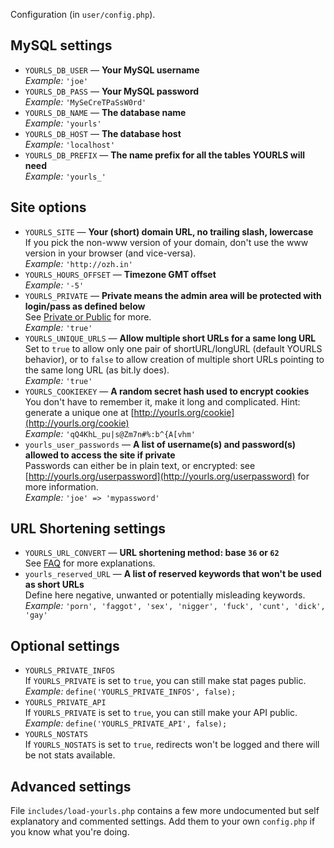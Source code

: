 Configuration (in `user/config.php`).

## MySQL settings

*   `YOURLS_DB_USER` &mdash; **Your MySQL username**  
	_Example:_ `'joe'`
*   `YOURLS_DB_PASS` &mdash; **Your MySQL password**  
	_Example:_ `'MySeCreTPaSsW0rd'`
*   `YOURLS_DB_NAME` &mdash; **The database name**  
	_Example:_ `'yourls'`
*   `YOURLS_DB_HOST` &mdash; **The database host**  
	_Example:_ `'localhost'`
*   `YOURLS_DB_PREFIX` &mdash; **The name prefix for all the tables YOURLS will need**  
	_Example:_ `'yourls_'`

## Site options

*   `YOURLS_SITE` &mdash; **Your (short) domain URL, no trailing slash, lowercase**  
	If you pick the non-www version of your domain, don't use the www version in your browser (and vice-versa).  
	_Example:_ `'http://ozh.in'`
*   `YOURLS_HOURS_OFFSET` &mdash; **Timezone GMT offset**  
	_Example:_ `'-5'`
*   `YOURLS_PRIVATE` &mdash; **Private means the admin area will be protected with login/pass as defined below**  
	See [Private or Public](http://yourls.org/privatepublic) for more.  
	_Example:_ `'true'`
*   `YOURLS_UNIQUE_URLS` &mdash; **Allow multiple short URLs for a same long URL**  
	Set to `true` to allow only one pair of shortURL/longURL (default YOURLS behavior), or to `false` to allow creation of multiple short URLs pointing to the same long URL (as bit.ly does).  
	_Example:_ `'true'`
*   `YOURLS_COOKIEKEY` &mdash; **A random secret hash used to encrypt cookies**  
	You don't have to remember it, make it long and complicated. Hint: generate a unique one at [http://yourls.org/cookie](http://yourls.org/cookie)  
	_Example:_ `'qQ4KhL_pu|s@Zm7n#%:b^{A[vhm'`
*   `yourls_user_passwords` &mdash; **A list of username(s) and password(s) allowed to access the site if private**  
	Passwords can either be in plain text, or encrypted: see [http://yourls.org/userpassword](http://yourls.org/userpassword) for more information.  
	_Example:_ `'joe' => 'mypassword'`

## URL Shortening settings

*   `YOURLS_URL_CONVERT` &mdash; **URL shortening method: base `36` or `62`**  
	See [FAQ](#faq) for more explanations.
*   `yourls_reserved_URL` &mdash; **A list of reserved keywords that won't be used as short URLs**  
	Define here negative, unwanted or potentially misleading keywords.  
	_Example:_ `'porn', 'faggot', 'sex', 'nigger', 'fuck', 'cunt', 'dick', 'gay'`

## Optional settings

*   `YOURLS_PRIVATE_INFOS`  
	If `YOURLS_PRIVATE` is set to `true`, you can still make stat pages public.   
	_Example:_ `define('YOURLS_PRIVATE_INFOS', false);`
*   `YOURLS_PRIVATE_API`  
	If `YOURLS_PRIVATE` is set to `true`, you can still make your API public.  
	_Example:_ `define('YOURLS_PRIVATE_API', false);`
*	`YOURLS_NOSTATS`  
	If `YOURLS_NOSTATS` is set to `true`, redirects won't be logged and there will be not stats available.

## Advanced settings

File `includes/load-yourls.php` contains a few more undocumented but self explanatory and commented settings. Add them to your own `config.php` if you know what you're doing.
